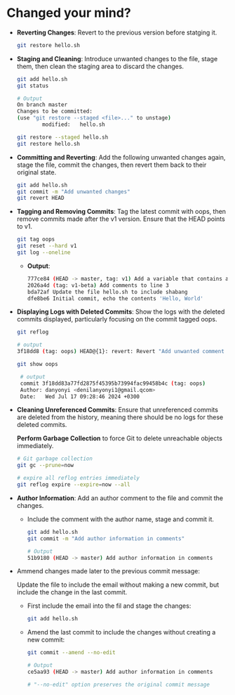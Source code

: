 # Changed your mind?

- **Reverting Changes**: Revert to the previous version before statging it.
    ```bash
    git restore hello.sh
    ```

- **Staging and Cleaning**: Introduce unwanted changes to the file, stage them, then clean the staging area to discard the changes.

    ```bash
    git add hello.sh
    git status

    # Output
    On branch master
    Changes to be committed:
    (use "git restore --staged <file>..." to unstage)
            modified:   hello.sh

    git restore --staged hello.sh
    git restore hello.sh
    ```  

- **Committing and Reverting**: Add the following unwanted changes again, stage the file, commit the changes, then revert them back to their original state.
    ```bash
    git add hello.sh
    git commit -m "Add unwanted changes"
    git revert HEAD
    ```
    
- **Tagging and Removing Commits**: Tag the latest commit with oops, then remove commits made after the v1 version. Ensure that the HEAD points to v1.
    ```bash
    git tag oops
    git reset --hard v1
    git log --oneline
    ```
    - **Output**:
        ```bash
        777ce84 (HEAD -> master, tag: v1) Add a variable that contains a default value to be echoed
        2026a4d (tag: v1-beta) Add comments to line 3
        bda72af Update the file hello.sh to include shabang
        dfe8be6 Initial commit, echo the contents 'Hello, World'    
        ```

- **Displaying Logs with Deleted Commits**: Show the logs with the deleted commits displayed, particularly focusing on the commit tagged oops.
    ```bash
    git reflog

    # output
    3f18dd8 (tag: oops) HEAD@{1}: revert: Revert "Add unwanted comment to hello.sh"
    ```
    
    ```bash
    git show oops
    
     # output
     commit 3f18dd83a77fd2875f45395b73994fac99458b4c (tag: oops)
     Author: danyonyi <denilanyonyi1@gmail.qcom>
     Date:   Wed Jul 17 09:28:46 2024 +0300
     ```

- **Cleaning Unreferenced Commits**:  Ensure that unreferenced commits are deleted from the history, meaning there should be no logs for these deleted commits.

    **Perform Garbage Collection** to force Git to delete unreachable objects immediately.
    ```bash
    # Git garbage collection
    git gc --prune=now

    # expire all reflog entries immediately
    git reflog expire --expire=now --all
    ```

- **Author Information**: Add an author comment to the file and commit the changes.
    - Include the comment with the author name, stage and commit it.
        ```bash
        git add hello.sh
        git commit -m "Add author information in comments"

        # Output
        51b9180 (HEAD -> master) Add author information in comments
        ```

- Ammend changes made later to the previous commit message:

    Update the file to include the email without making a new commit, but include the change in the last commit.
    - First include the email into the fil and stage the changes:
        ```bash
        git add hello.sh
        ```
    - Amend the last commit to include the changes without creating a new commit:
        ```bash
        git commit --amend --no-edit

        # Output
        ce5aa93 (HEAD -> master) Add author information in comments

        # "--no-edit" option preserves the original commit message
        ```
